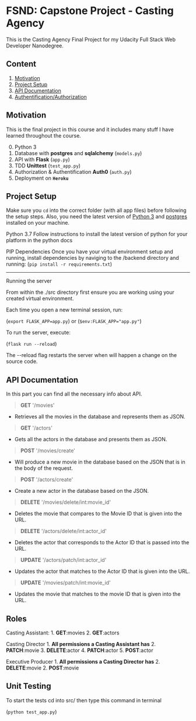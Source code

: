 
# FSND: Capstone Project - Casting Agency

This is the Casting Agency Final Project for my Udacity Full Stack Web Developer Nanodegree.

## Content

1.  [Motivation]()
2.  [Project Setup]()
3.  [API Documentation]()
4.  [Authentification/Authorization]()

## Motivation

This is the final project in this course and it includes many stuff I have learned throughout the course.

0. Python 3
1.  Database with  **postgres**  and  **sqlalchemy**  (`models.py`)
2.  API  with  **Flask**  (`app.py`)
3.  TDD  **Unittest**  (`test_app.py`)
4.  Authorization &  Authentification **Auth0**  (`auth.py`)
5.  Deployment on  **`Heroku`**

## Project Setup

Make sure you  `cd`  into the correct folder (with all app files) before following the setup steps. Also, you need the latest version of  [Python 3](https://www.python.org/downloads/)  and  [postgres](https://www.postgresql.org/download/)  installed on your machine.

Python 3.7
Follow instructions to install the latest version of python for your platform in the python docs

PIP Dependencies
Once you have your virtual environment setup and running, install dependencies by naviging to the /backend directory and running:
    (`pip install -r requirements.txt`)

---------

Running the server

From within the ./src directory first ensure you are working using your created virtual environment.

Each time you open a new terminal session, run:

(`export FLASK_APP=app.py`)
or
(`$env:FLASK_APP="app.py"`)

To run the server, execute:

(`flask run --reload`)

The --reload flag restarts the server when will happen a change on the source code.

## API Documentation

In this part you can find all the necessary info about API.

> **GET** '/movies'

 - Retrieves all the movies in the database and represents them as JSON.

> **GET** '/actors'

 - Gets all the actors in the database and presents them as JSON.

> **POST** '/movies/create'

 - Will produce a new movie in the database based on the JSON that is in the body of the request.

> **POST** '/actors/create'

  - Create a new actor in the database based on the JSON.

> **DELETE** '/movies/delete/int:movie_id'

 - Deletes the movie that compares to the Movie ID that is given into the URL.

> **DELETE** '/actors/delete/int:actor_id'

 - Deletes the actor that corresponds to the Actor ID that is passed into the URL.

> **UPDATE** '/actors/patch/int:actor_id'

 - Updates the actor that matches to the Actor ID that is given into the URL.

> **UPDATE** '/movies/patch/int:movie_id'

  - Updates the movie that matches to the movie ID that is given into the URL.

## Roles

Casting Assistant:
    1.  **GET**:movies
    2.  **GET**:actors    

Casting Director
    1.  **All permissions a Casting Assistant has**
    2.  **PATCH**:movie
    3.  **DELETE**:actor
    4.  **PATCH**:actor
    5.  **POST**:actor

Executive Producer
    1.  **All permissions a Casting Director has**
    2.  **DELETE**:movie
    2.  **POST**:movie

## Unit Testing

To start the tests cd into src/ then type this command in terminal

(`python test_app.py`)

